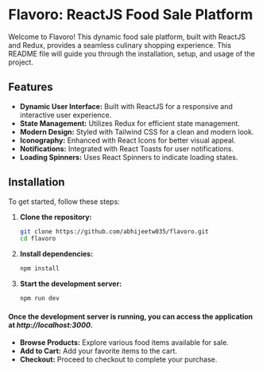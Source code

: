 
# Flavoro: ReactJS Food Sale Platform

Welcome to Flavoro! This dynamic food sale platform, built with ReactJS and Redux, provides a seamless culinary shopping experience. This README file will guide you through the installation, setup, and usage of the project.

## Features

- **Dynamic User Interface:** Built with ReactJS for a responsive and interactive user experience.
- **State Management:** Utilizes Redux for efficient state management.
- **Modern Design:** Styled with Tailwind CSS for a clean and modern look.
- **Iconography:** Enhanced with React Icons for better visual appeal.
- **Notifications:** Integrated with React Toasts for user notifications.
- **Loading Spinners:** Uses React Spinners to indicate loading states.

## Installation

To get started, follow these steps:

1. **Clone the repository:**
   ```sh
   git clone https://github.com/abhijeetw035/flavoro.git
   cd flavoro
2. **Install dependencies:**
   ```sh
   npm install
2. **Start the development server:**
   ```sh
   npm run dev

#### Once the development server is running, you can access the application at ***http://localhost:3000***. ####
  - **Browse Products:** Explore various food items available for sale.
  - **Add to Cart:** Add your favorite items to the cart.
  - **Checkout:** Proceed to checkout to complete your purchase.
   
